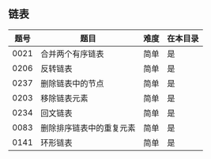 ## 链表
|题号|题目|难度|在本目录|
|----|----|----|----|
|0021|合并两个有序链表|简单|是|
|0206|反转链表|简单|是|
|0237|删除链表中的节点|简单|是|
|0203|移除链表元素|简单|是|
|0234|回文链表|简单|是|
|0083|删除排序链表中的重复元素|简单|是|
|0141|环形链表|简单|是|